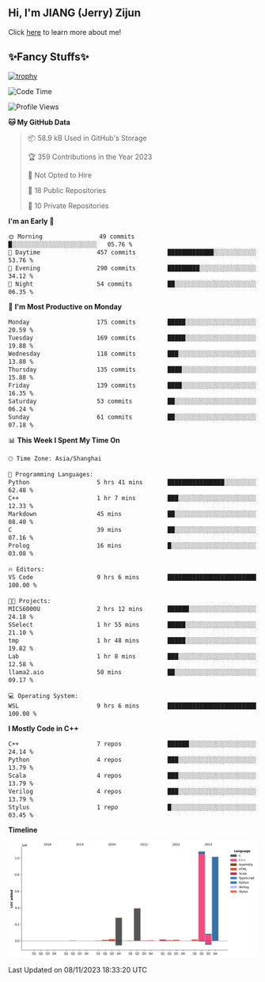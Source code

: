 ## Hi, I'm JIANG (Jerry) Zijun

Click [here](https://jzjerry.github.io/about/) to learn more about me!

## ✨Fancy Stuffs✨
[![trophy](https://github-profile-trophy.vercel.app/?username=jzjerry&theme=onedark)](https://github.com/ryo-ma/github-profile-trophy)
<!--START_SECTION:waka-->
![Code Time](http://img.shields.io/badge/Code%20Time-96%20hrs%2058%20mins-blue)

![Profile Views](http://img.shields.io/badge/Profile%20Views-3-blue)

**🐱 My GitHub Data** 

> 📦 58.9 kB Used in GitHub's Storage 
 > 
> 🏆 359 Contributions in the Year 2023
 > 
> 🚫 Not Opted to Hire
 > 
> 📜 18 Public Repositories 
 > 
> 🔑 10 Private Repositories 
 > 
**I'm an Early 🐤** 

```text
🌞 Morning                49 commits          █░░░░░░░░░░░░░░░░░░░░░░░░   05.76 % 
🌆 Daytime                457 commits         █████████████░░░░░░░░░░░░   53.76 % 
🌃 Evening                290 commits         █████████░░░░░░░░░░░░░░░░   34.12 % 
🌙 Night                  54 commits          ██░░░░░░░░░░░░░░░░░░░░░░░   06.35 % 
```
📅 **I'm Most Productive on Monday** 

```text
Monday                   175 commits         █████░░░░░░░░░░░░░░░░░░░░   20.59 % 
Tuesday                  169 commits         █████░░░░░░░░░░░░░░░░░░░░   19.88 % 
Wednesday                118 commits         ███░░░░░░░░░░░░░░░░░░░░░░   13.88 % 
Thursday                 135 commits         ████░░░░░░░░░░░░░░░░░░░░░   15.88 % 
Friday                   139 commits         ████░░░░░░░░░░░░░░░░░░░░░   16.35 % 
Saturday                 53 commits          ██░░░░░░░░░░░░░░░░░░░░░░░   06.24 % 
Sunday                   61 commits          ██░░░░░░░░░░░░░░░░░░░░░░░   07.18 % 
```


📊 **This Week I Spent My Time On** 

```text
🕑︎ Time Zone: Asia/Shanghai

💬 Programming Languages: 
Python                   5 hrs 41 mins       ████████████████░░░░░░░░░   62.48 % 
C++                      1 hr 7 mins         ███░░░░░░░░░░░░░░░░░░░░░░   12.33 % 
Markdown                 45 mins             ██░░░░░░░░░░░░░░░░░░░░░░░   08.40 % 
C                        39 mins             ██░░░░░░░░░░░░░░░░░░░░░░░   07.16 % 
Prolog                   16 mins             █░░░░░░░░░░░░░░░░░░░░░░░░   03.08 % 

🔥 Editors: 
VS Code                  9 hrs 6 mins        █████████████████████████   100.00 % 

🐱‍💻 Projects: 
MICS6000U                2 hrs 12 mins       ██████░░░░░░░░░░░░░░░░░░░   24.18 % 
SSelect                  1 hr 55 mins        █████░░░░░░░░░░░░░░░░░░░░   21.10 % 
tmp                      1 hr 48 mins        █████░░░░░░░░░░░░░░░░░░░░   19.82 % 
Lab                      1 hr 8 mins         ███░░░░░░░░░░░░░░░░░░░░░░   12.58 % 
llama2.aio               50 mins             ██░░░░░░░░░░░░░░░░░░░░░░░   09.17 % 

💻 Operating System: 
WSL                      9 hrs 6 mins        █████████████████████████   100.00 % 
```

**I Mostly Code in C++** 

```text
C++                      7 repos             ██████░░░░░░░░░░░░░░░░░░░   24.14 % 
Python                   4 repos             ███░░░░░░░░░░░░░░░░░░░░░░   13.79 % 
Scala                    4 repos             ███░░░░░░░░░░░░░░░░░░░░░░   13.79 % 
Verilog                  4 repos             ███░░░░░░░░░░░░░░░░░░░░░░   13.79 % 
Stylus                   1 repo              █░░░░░░░░░░░░░░░░░░░░░░░░   03.45 % 
```



**Timeline**

![Lines of Code chart](https://raw.githubusercontent.com/Jzjerry/Jzjerry/main/assets/bar_graph.png)


 Last Updated on 08/11/2023 18:33:20 UTC
<!--END_SECTION:waka-->
